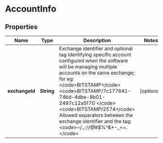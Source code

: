 

# AccountInfo

## Properties

Name | Type | Description | Notes
------------ | ------------- | ------------- | -------------
**exchangeId** | **String** | Exchange identifier and optional tag identifying specific account configured when the software will be managing multiple accounts on the same exchange; for eg:  &lt;code&gt;BITSTAMP&lt;/code&gt; &lt;code&gt;BITSTAMP/7c177641-74bd-4dbe-9b01-2497c12a5f70&#x60;&lt;/code&gt; &lt;code&gt;BITSTAMP/2574&lt;/code&gt; Allowed separators between the exchange identifier and the tag: &lt;code&gt;~/.,:;\\!@#$%^&amp;*-_+&#x3D;.&lt;/code&gt;  |  [optional]




